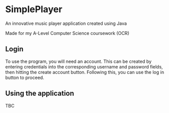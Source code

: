 # SimplePlayer
An innovative music player application created using Java

Made for my A-Level Computer Science coursework (OCR)

## Login
To use the program, you will need an account. This can be created by entering 
credentials into the corresponding username and password fields, then hitting
the create account button. Following this, you can use the log in button to 
proceed.


## Using the application
TBC
